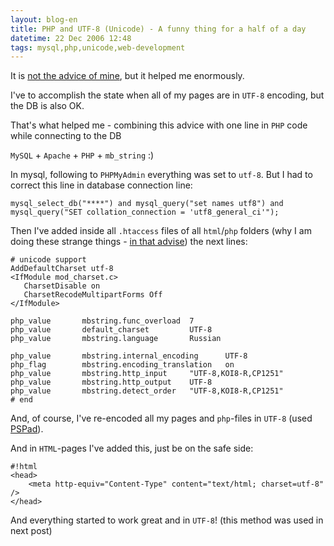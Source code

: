 ```yaml
---
layout: blog-en
title: PHP and UTF-8 (Unicode) - A funny thing for a half of a day
datetime: 22 Dec 2006 12:48
tags: mysql,php,unicode,web-development
---
```


It is [not the advice of mine](http://live.julik.nl/2005/03/unicode-php), but it helped me enormously.

I've to accomplish the state when all of my pages are in `UTF-8` encoding, but the DB is also OK.

That's what helped me - combining this advice with one line in `PHP` code while connecting to the DB

`MySQL` + `Apache` + `PHP` + `mb_string` :)

In mysql, following to `PHPMyAdmin` everything was set to `utf-8`. But I had to correct this line in database connection line:

    mysql_select_db("****") and mysql_query("set names utf8") and
    mysql_query("SET collation_connection = 'utf8_general_ci'");

Then I've added inside all `.htaccess` files of all `html`/`php` folders (why I am doing these strange things - [in that advise](http://live.julik.nl/2005/03/unicode-php)) the next lines:

    # unicode support
    AddDefaultCharset utf-8
    <IfModule mod_charset.c>
       CharsetDisable on
       CharsetRecodeMultipartForms Off
    </IfModule>

    php_value       mbstring.func_overload  7
    php_value       default_charset         UTF-8
    php_value       mbstring.language       Russian

    php_value       mbstring.internal_encoding      UTF-8
    php_flag        mbstring.encoding_translation   on
    php_value       mbstring.http_input     "UTF-8,KOI8-R,CP1251"
    php_value       mbstring.http_output    UTF-8
    php_value       mbstring.detect_order   "UTF-8,KOI8-R,CP1251"
    # end

And, of course, I've re-encoded all my pages and `php`-files in `UTF-8` (used [PSPad](http://www.pspad.com/)).

And in `HTML`-pages I've added this, just be on the safe side:

    #!html
    <head>
        <meta http-equiv="Content-Type" content="text/html; charset=utf-8" />
    </head>

And everything started to work great and in `UTF-8`! (this method was used in next post)

